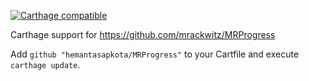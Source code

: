 [![Carthage compatible](https://img.shields.io/badge/Carthage-compatible-4BC51D.svg?style=flat)](https://github.com/Carthage/Carthage)

Carthage support for https://github.com/mrackwitz/MRProgress

Add ```github "hemantasapkota/MRProgress"``` to your Cartfile and execute ```carthage update```.
